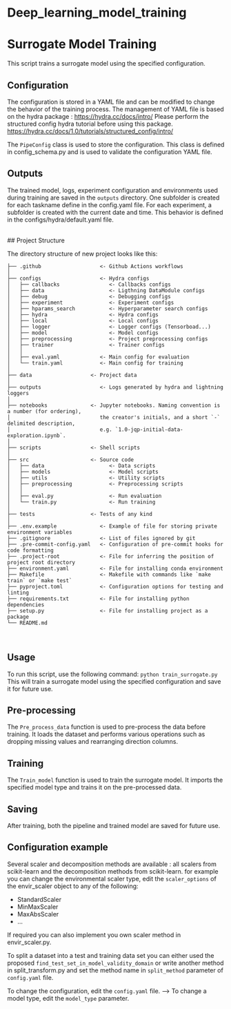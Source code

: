 # Deep_learning_model_training
# Surrogate Model Training
This script trains a surrogate model using the specified configuration.

## Configuration
The configuration is stored in a YAML file and can be modified to change the behavior of the training process. 
The management of YAML file is based on the hydra package : https://hydra.cc/docs/intro/
Please perform the structured config hydra tutorial before using this package.
https://hydra.cc/docs/1.0/tutorials/structured_config/intro/

The `PipeConfig` class is used to store the configuration. 
This class is defined in config_schema.py and is used to validate the configuration YAML file.

## Outputs
The trained model, logs, experiment configuration and environments used during training are saved in the `outputs` directory.
One subfolder is created for each taskname define in the config.yaml file.
For each experiment, a subfolder is created with the current date and time.
This behavior is defined in the configs/hydra/default.yaml file.

<br>
## Project Structure

The directory structure of new project looks like this:

```
├── .github                   <- Github Actions workflows
│
├── configs                   <- Hydra configs
│   ├── callbacks                <- Callbacks configs
│   ├── data                     <- Ligthning DataModule configs
│   ├── debug                    <- Debugging configs
│   ├── experiment               <- Experiment configs
│   ├── hparams_search           <- Hyperparameter search configs
│   ├── hydra                    <- Hydra configs
│   ├── local                    <- Local configs
│   ├── logger                   <- Logger configs (Tensorboad...)
│   ├── model                    <- Model configs
│   ├── preprocessing            <- Project preprocessing configs
│   ├── trainer                  <- Trainer configs
│   │
│   ├── eval.yaml             <- Main config for evaluation
│   └── train.yaml            <- Main config for training
│
├── data                   <- Project data
│
├── outputs                   <- Logs generated by hydra and lightning loggers
│
├── notebooks              <- Jupyter notebooks. Naming convention is a number (for ordering),
│                             the creator's initials, and a short `-` delimited description,
│                             e.g. `1.0-jqp-initial-data-exploration.ipynb`.
│
├── scripts                <- Shell scripts
│
├── src                    <- Source code
│   ├── data                     <- Data scripts
│   ├── models                   <- Model scripts
│   ├── utils                    <- Utility scripts
│   ├── preprocessing            <- Preprocessing scripts
│   │
│   ├── eval.py                  <- Run evaluation
│   └── train.py                 <- Run training
│
├── tests                  <- Tests of any kind
│
├── .env.example              <- Example of file for storing private environment variables
├── .gitignore                <- List of files ignored by git
├── .pre-commit-config.yaml   <- Configuration of pre-commit hooks for code formatting
├── .project-root             <- File for inferring the position of project root directory
├── environment.yaml          <- File for installing conda environment
├── Makefile                  <- Makefile with commands like `make train` or `make test`
├── pyproject.toml            <- Configuration options for testing and linting
├── requirements.txt          <- File for installing python dependencies
├── setup.py                  <- File for installing project as a package
└── README.md
```

<br>

## Usage
To run this script, use the following command: `python train_surrogate.py`
This will train a surrogate model using the specified configuration and save it for future use.

## Pre-processing

The `Pre_process_data` function is used to pre-process the data before training. It loads the dataset and performs various operations such as dropping missing values and rearranging direction columns.

## Training

The `Train_model` function is used to train the surrogate model. It imports the specified model type and trains it on the pre-processed data.

## Saving

After training, both the pipeline and trained model are saved for future use.


## Configuration example
Several scaler and decomposition methods are available : all scalers from scikit-learn and the decomposition methods from scikit-learn. 
for example you can change the environmental scaler type, edit the `scaler_options` of the envir_scaler object to any of the following:
- StandardScaler
- MinMaxScaler
- MaxAbsScaler
- ...

If required you can also implement you own scaler method in envir_scaler.py.

To split a dataset into a test and training data set you can either used the proposed `find_test_set_in_model_validity_domain` or write another method in split_transform.py and set the method name in `split_method` parameter of `config.yaml` file.

To change the configuration, edit the `config.yaml` file.
--> To change a model type, edit the `model_type` parameter.

